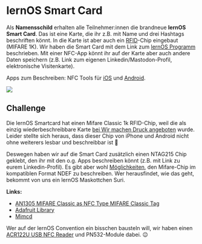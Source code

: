 # lernOS Smart Card

Als **Namensschild** erhalten alle Teilnehmer:innen die brandneue **lernOS Smart Card**. Das ist eine Karte, die ihr z.B. mit Name und drei Hashtags beschriften könnt. In die Karte ist aber auch ein [RFID](https://de.wikipedia.org/wiki/RFID)-Chip eingebaut (MIFARE 1K). Wir haben die Smart Card mit dem Link zum [lernOS Programm](https://pretalx.com/loscon24/schedule/) beschrieben. Mit einer NFC-App könnt ihr auf der Karte aber auch andere Daten speichern (z.B. Link zum eigenen Linkedin/Mastodon-Profil, elektronische Visitenkarte).

Apps zum Beschreiben: NFC Tools für [iOS](https://apps.apple.com/de/app/nfc21-tools/id1496636288) und [Android](https://play.google.com/store/apps/details?id=com.wakdev.wdnfc&hl=de&pli=1).

![](./img/lernos-smart-card.png)

## Challenge
Die lernOS Smartcard hat einen Mifare Classic 1k RFID-Chip, weil die als einzig wiederbeschreibbare Karte [bei Wir machen Druck angeboten](https://www.wir-machen-druck.de/bedruckte-rfid-plastikkarten-extrem-guenstig,category,14294.html) wurde. Leider stellte sich heraus, dass dieser Chip von iPhone und Android nicht ohne weiterers lesbar und beschreibbar ist 🥲

Deswegen haben wir auf die Smart Card zusätzlich einen NTAG215 Chip geklebt, den ihr mit den o.g. Apps beschreiben könnt (z.B. mit Link zu eurem Linkedin-Profil). Es gibt aber wohl [Möglichkeiten](https://stackoverflow.com/questions/28575454/format-read-write-ndef-mifare-1k-card-using-libnfc), den Mifare-Chip im kompatiblen Format NDEF zu beschreiben. Wer herausfindet, wie das geht, bekommt von uns ein lernOS Maskottchen Suri.

**Links:**
- [AN1305 MIFARE Classic as NFC Type MIFARE Classic Tag](https://www.nxp.com/docs/en/application-note/AN1305.pdf)
- [Adafruit Library](https://github.com/adafruit/Adafruit-PN532/blob/master/examples/mifareclassic_formatndef/mifareclassic_formatndef.ino)
- [Mimcd](https://code.google.com/archive/p/micmd/)

Wer auf der lernOS Convention ein bisschen bausteln will, wir haben einen [ACR122U USB NFC Reader](https://www.acs.com.hk/en/products/3/acr122u-usb-nfc-reader/) und PN532-Module dabei. 😉